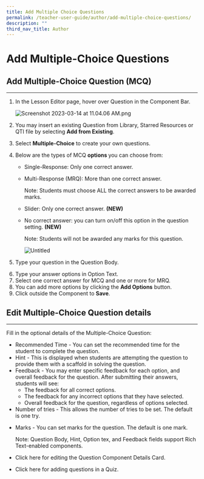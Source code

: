```yaml
---
title: Add Multiple Choice Questions
permalink: /teacher-user-guide/author/add-multiple-choice-questions/
description: ""
third_nav_title: Author
---
```

<h1 id="add-multiple-choice-questions">Add Multiple-Choice Questions</h1>
<h2 id="-add-multiple-choice-question-mcq-"><strong>Add Multiple-Choice Question (MCQ)</strong></h2>
<hr>
<ol>
<li><p>In the Lesson Editor page, hover over Question in the Component Bar.</p>
<p> <img alt="Screenshot 2023-03-14 at 11.04.06 AM.png" src="https://s3-us-west-2.amazonaws.com/secure.notion-static.com/053d046f-e918-432d-929b-b47ab99afa90/Screenshot_2023-03-14_at_11.04.06_AM.png"></p>
</li>
<li><p>You may insert an existing Question from Library, Starred Resources or QTI file by selecting <strong>Add from Existing</strong>.</p>
</li>
<li>Select <strong>Multiple-Choice</strong> to create your own questions.</li>
<li><p>Below are the types of MCQ <strong><strong>options </strong></strong>you can choose from:</p>
<ul>
<li>Single-Response: Only one correct answer.</li>
<li><p>Multi-Response (MRQ): More than one correct answer.</p>
<p>  Note: Students must choose ALL the correct answers to be awarded marks.</p>
</li>
<li><p>Slider: Only one correct answer. <strong>(NEW)</strong></p>
</li>
<li><p>No correct answer: you can turn on/off this option in the question setting. <strong>(NEW)</strong></p>
<p>  Note: Students will not be awarded any marks for this question.</p>
<p>  <img alt="Untitled" src="https://s3-us-west-2.amazonaws.com/secure.notion-static.com/b408006a-b5e0-48d4-a84b-8a43bf10b78d/Untitled.png"></p>
</li>
</ul>
</li>
<li><p>Type your question in the Question Body.</p>
</li>
<li>Type your answer options in Option Text.</li>
<li>Select one correct answer for MCQ and one or more for MRQ.</li>
<li>You can add more options by clicking the <strong>Add Options</strong> button.</li>
<li>Click outside the Component to <strong>Save</strong>.</li>
</ol>
<h2 id="-edit-multiple-choice-question-details-"><strong>Edit Multiple-Choice Question details</strong></h2>
<hr>
<p>Fill in the optional details of the Multiple-Choice Question:</p>
<ul>
<li>Recommended Time - You can set the recommended time for the student to complete the question.</li>
<li>Hint - This is displayed when students are attempting the question to provide them with a scaffold in solving the question.</li>
<li>Feedback - You may enter specific feedback for each option, and overall feedback for the question. After submitting their answers, students will see:<ul>
<li>The feedback for all correct options.</li>
<li>The feedback for any incorrect options that they have selected.</li>
<li>Overall feedback for the question, regardless of options selected.</li>
</ul>
</li>
<li>Number of tries - This allows the number of tries to be set. The default is one try.</li>
<li><p>Marks - You can set marks for the question. The default is one mark.</p>
<p>  Note: Question Body, Hint, Option tex, and Feedback fields support Rich Text-enabled components.</p>
</li>
<li><p>Click here for editing the Question Component Details Card.</p>
</li>
<li>Click here for adding questions in a Quiz.</li>
</ul>
